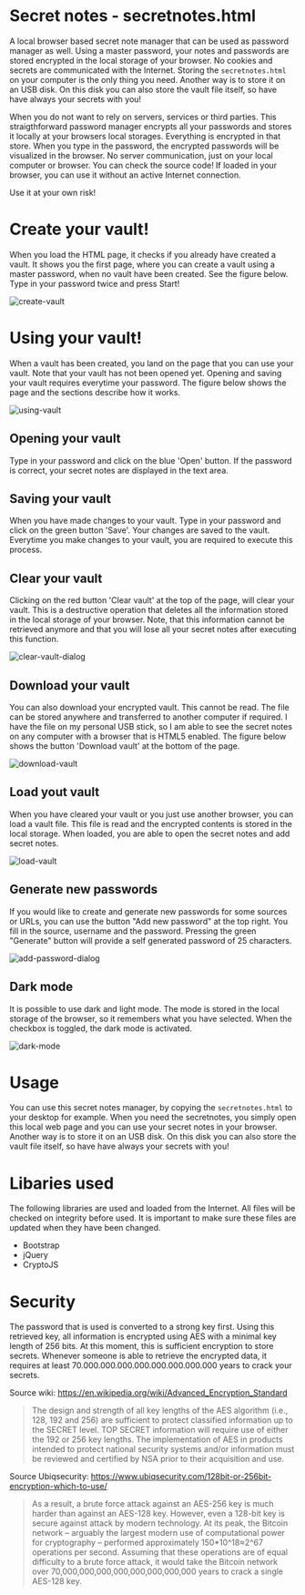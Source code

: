 # Secret notes - secretnotes.html
A local browser based secret note manager that can be used as password manager as well. Using a master password, your notes and passwords are stored encrypted in the local storage of your browser. No cookies and secrets are communicated with the Internet. Storing the ``secretnotes.html`` on your computer is the only thing you need. Another way is to store it on an USB disk. On this disk you can also store the vault file itself, so have have always your secrets with you!

When you do not want to rely on servers, services or third parties. This straigthforward password manager encrypts all your passwords and stores it locally at your browsers local storages. Everything is encrypted in that store. When you type in the password, the encrypted passwords will be visualized in the browser. No server communication, just on your local computer or browser. You can check the source code! If loaded in your browser, you can use it without an active Internet connection. 

Use it at your own risk!

# Create your vault!
When you load the HTML page, it checks if you already have created a vault. It shows you the first page, where you can create a vault using a master password, when no vault have been created. See the figure below. Type in your password twice and press Start!

![create-vault](images/create-vault.png)

# Using your vault!
When a vault has been created, you land on the page that you can use your vault. Note that your vault has not been opened yet. Opening and saving your vault requires everytime your password. The figure below shows the page and the sections describe how it works.

![using-vault](images/using-vault.png)

## Opening your vault
Type in your password and click on the blue 'Open' button. If the password is correct, your secret notes are displayed in the text area.

## Saving your vault
When you have made changes to your vault. Type in your password and click on the green button 'Save'. Your changes are saved to the vault. Everytime you make changes to your vault, you are required to execute this process.

## Clear your vault
Clicking on the red button 'Clear vault' at the top of the page, will clear your vault. This is a destructive operation that deletes all the information stored in the local storage of your browser. Note, that this information cannot be retrieved anymore and that you will lose all your secret notes after executing this function.

![clear-vault-dialog](images/clear-vault-dialog.png)

## Download your vault
You can also download your encrypted vault. This cannot be read. The file can be stored anywhere and transferred to another computer if required. I have the file on my personal USB stick, so I am able to see the secret notes on any computer with a browser that is HTML5 enabled. The figure below shows the button 'Download vault' at the bottom of the page.

![download-vault](images/download-vault.png)

## Load yout vault
When you have cleared your vault or you just use another browser, you can load a vault file. This file is read and the encrypted contents is stored in the local storage. When loaded, you are able to open the secret notes and add secret notes.

![load-vault](images/load-vault.png)

## Generate new passwords
If you would like to create and generate new passwords for some sources or URLs, you can use the button "Add new password" at the top right. You fill in the source, username and the password. Pressing the green "Generate" button will provide a self generated password of 25 characters.

![add-password-dialog](images/add-password-dialog.png)

## Dark mode
It is possible to use dark and light mode. The mode is stored in the local storage of the browser, so it remembers what you have selected. When the checkbox is toggled, the dark mode is activated.

![dark-mode](images/add-password.png)

# Usage
You can use this secret notes manager, by copying the ``secretnotes.html`` to your desktop for example. When you need the secretnotes, you simply open this local web page and you can use your secret notes in your browser. Another way is to store it on an USB disk. On this disk you can also store the vault file itself, so have have always your secrets with you!

# Libaries used
The following libraries are used and loaded from the Internet. All files will be checked on integrity before used. It is important to make sure these files are updated when they have been changed.
* Bootstrap
* jQuery
* CryptoJS

# Security
The password that is used is converted to a strong key first. Using this retrieved key, all information is encrypted using AES with a minimal key length of 256 bits. At this moment, this is sufficient encryption to store secrets. Whenever someone is able to retrieve the encrypted data, it requires at least 70.000.000.000.000.000.000.000.000 years to crack your secrets.

Source wiki: https://en.wikipedia.org/wiki/Advanced_Encryption_Standard
> The design and strength of all key lengths of the AES algorithm (i.e., 128, 192 and 256) are sufficient to protect classified information up to the SECRET level. TOP SECRET information will require use of either the 192 or 256 key lengths. The implementation of AES in products intended to protect national security systems and/or information must be reviewed and certified by NSA prior to their acquisition and use.

Source Ubiqsecurity: https://www.ubiqsecurity.com/128bit-or-256bit-encryption-which-to-use/
> As a result, a brute force attack against an AES-256 key is much harder than against an AES-128 key. However, even a 128-bit key is secure against attack by modern technology. At its peak, the Bitcoin network – arguably the largest modern use of computational power for cryptography – performed approximately 150*10^18≈2^67 operations per second. Assuming that these operations are of equal difficulty to a brute force attack, it would take the Bitcoin network over 70,000,000,000,000,000,000,000,000 years to crack a single AES-128 key.
